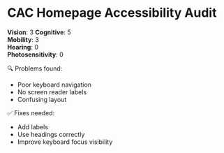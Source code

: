 # CAC Homepage Accessibility Audit

**Vision**: 3
**Cognitive**: 5  
**Mobility**: 3  
**Hearing**: 0  
**Photosensitivity**: 0  

🔍 Problems found:
- Poor keyboard navigation
- No screen reader labels
- Confusing layout

✅ Fixes needed:
- Add labels
- Use headings correctly
- Improve keyboard focus visibility
